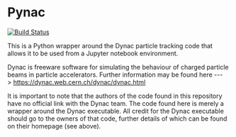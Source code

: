 # Pynac

[![Build Status](https://travis-ci.org/se-esss-litterbox/Pynac.svg?branch=master)](https://travis-ci.org/se-esss-litterbox/Pynac)

This is a Python wrapper around the Dynac particle tracking code that allows it to be used from a Jupyter notebook environment.

Dynac is freeware software for simulating the behaviour of charged particle beams in particle accelerators.  Further information may be found here ---> https://dynac.web.cern.ch/dynac/dynac.html

It is important to note that the authors of the code found in this repository have no official link with the Dynac team.  The code found here is merely a wrapper around the Dynac executable.  All credit for the Dynac executable should go to the owners of that code, further details of which can be found on their homepage (see above).

